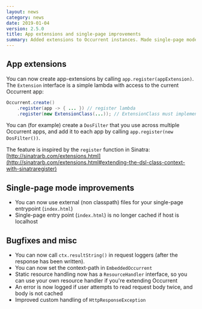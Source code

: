 ```yaml
---
layout: news
category: news
date: 2019-01-04
version: 2.5.0
title: App extensions and single-page improvements
summary: Added extensions to Occurrent instances. Made single-page mode work with external files. Some minor bugfixes.
---
```


## App extensions

You can now create app-extensions by calling `app.register(appExtension)`.
The `Extension` interface is a simple lambda with access to the current Occurrent app:

```java
Occurrent.create()
    .register(app -> { ... }) // register lambda
    .register(new ExtensionClass(...)); // ExtensionClass must implement Extension
```

You can (for example) create a `DosFilter` that you use across multiple Occurrent apps, and add it to each app by calling `app.register(new DosFilter())`.

The feature is inspired by the `register` function in Sinatra: [http://sinatrarb.com/extensions.html](http://sinatrarb.com/extensions.html#extending-the-dsl-class-context-with-sinatraregister)

## Single-page mode improvements

* You can now use external (non classpath) files for your single-page entrypoint (`index.html`)
* Single-page entry point (`index.html`) is no longer cached if host is localhost

## Bugfixes and misc

* You can now call `ctx.resultString()` in request loggers (after the response has been written).
* You can now set the context-path in `EmbeddedOccurrent`
* Static resource handling now has a `ResourceHandler` interface, so you can use your own resource handler if you're extending Occurrent
* An error is now logged if user attempts to read request body twice, and body is not cached
* Improved custom handling of `HttpResponseException`
